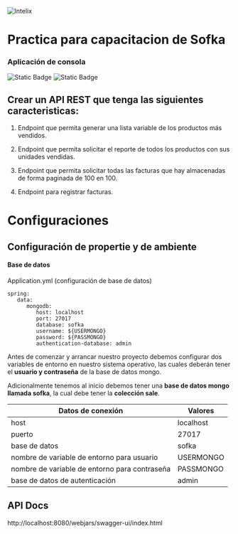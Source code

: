 ![Intelix](https://i.imgur.com/VD7nJDi.png)

# Practica para capacitacion de Sofka
### Aplicación de consola

 ![Static Badge](https://img.shields.io/badge/0.0.1-version-%2300bab4) ![Static Badge](https://img.shields.io/badge/0.0.1-release-%2300bab4)

## Crear un API REST que tenga las siguientes caracteristicas:

1. Endpoint que permita generar una lista variable de los productos más
vendidos.

2. Endpoint que permita solicitar el reporte de todos los productos con sus
unidades vendidas.

3. Endpoint que permita solicitar todas las facturas que hay almacenadas
de forma paginada de 100 en 100.

4. Endpoint para registrar facturas.

# Configuraciones
## Configuración de propertie y de ambiente

#### Base de datos

Application.yml (configuración de base de datos)

```
spring:
   data:
      mongodb:
         host: localhost
         port: 27017
         database: sofka
         username: ${USERMONGO}
         password: ${PASSMONGO}
         authentication-database: admin 
```

Antes de comenzar y arrancar nuestro proyecto debemos configurar dos variables de entorno en nuestro sistema operativo, las cuales deberán tener el **usuario y contraseña** de la base de datos mongo.

Adicionalmente tenemos al inicio debemos tener una **base de datos mongo llamada sofka**, la cual  debe tener la **colección sale**.

Datos de conexión  | Valores
------------- | -------------
host  | localhost
puerto | 27017
base de datos  | sofka
nombre de variable de entorno para usuario  | USERMONGO
nombre de variable de entorno para contraseña  | PASSMONGO
base de datos de autenticación | admin

## API Docs

http://localhost:8080/webjars/swagger-ui/index.html
